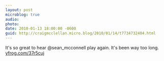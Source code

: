 ```yaml
---
layout: post
microblog: true
audio: 
photo: 
date: 2010-01-13 18:00:00 -0600
guid: http://craigmcclellan.micro.blog/2010/01/14/t7734732404.html
---
```

It's so great to hear @sean_mcconnell play again. It's been way too long.  [yfrog.com/37r5cuj](http://yfrog.com/37r5cuj)
